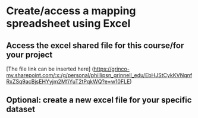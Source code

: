 # Create/access a mapping spreadsheet using Excel

## Access the excel shared file for this course/for your project
[The file link can be inserted here] (https://grinco-my.sharepoint.com/:x:/g/personal/phillipsn_grinnell_edu/EbHJStCykKVNqnfRxZSq9acBjsEHYyjm2MfiYuT2tPqkWQ?e=w10FLE)

## Optional: create a new excel file for your specific dataset

